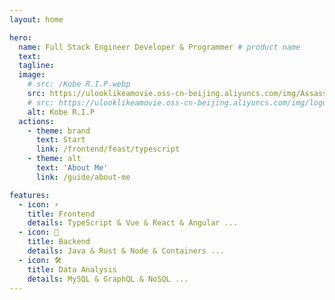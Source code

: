 ```yaml
---
layout: home

hero:
  name: Full Stack Engineer Developer & Programmer # product name
  text: 
  tagline: 
  image:
    # src: /Kobe R.I.P.webp
    src: https://ulooklikeamovie.oss-cn-beijing.aliyuncs.com/img/AssassinS%20CREED.png
    # src: https://ulooklikeamovie.oss-cn-beijing.aliyuncs.com/img/logo_01.png
    alt: Kobe R.I.P
  actions:
    - theme: brand
      text: Start
      link: /frontend/feast/typescript
    - theme: alt
      text: 'About Me'
      link: /guide/about-me

features:
  - icon: ⚡️ 
    title: Frontend
    details: TypeScript & Vue & React & Angular ...
  - icon: 🖖
    title: Backend
    details: Java & Rust & Node & Containers ...
  - icon: 🛠️
    title: Data Analysis
    details: MySQL & GraphQL & NoSQL ...
---
```


<style>

</style>
